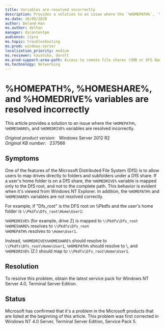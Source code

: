 ```yaml
---
title: Variables are resolved incorrectly
description: Provides a solution to an issue where the `%HOMEPATH%`, `%HOMESHARE%`, and `%HOMEDRIVE%` variables are resolved incorrectly.
ms.date: 10/09/2020
author: Deland-Han 
ms.author: delhan
manager: dscontentpm
audience: itpro
ms.topic: troubleshooting
ms.prod: windows-server
localization_priority: medium
ms.reviewer: kaushika, darolt
ms.prod-support-area-path: Access to remote file shares (SMB or DFS Namespace)
ms.technology: Networking
---
```

# %HOMEPATH%, %HOMESHARE%, and %HOMEDRIVE% variables are resolved incorrectly

This article provides a solution to an issue where the `%HOMEPATH%`, `%HOMESHARE%`, and `%HOMEDRIVE%` variables are resolved incorrectly.

_Original product version:_ &nbsp; Windows Server 2012 R2  
_Original KB number:_ &nbsp; 237566

## Symptoms

One of the features of the Microsoft Distributed File System (DfS) is to allow users to map drives directly to folders and subfolders under a DfS share. If a user's home folder is on a DfS share, the `%HOMEDRIVE%` variable is mapped only to the DfS root, and not to the complete path. This behavior is evident when it's viewed from Windows NT Explorer. In addition, the `%HOMEPATH%` and `%HOMESHARE%` variables are not resolved correctly.

For example, if "Dfs_root" is the DFS root on \\\\Pkdfs and the user's home folder is `\\Pkdfs\Dfs_root\Home\User1`:

`%HOMEDRIVE%` (for example, drive Z) is mapped to `\\Pkdfs\Dfs_root`  
`%HOMESHARE%` resolves to `\\Pkdfs\Dfs_root`  
`%HOMEPATH%` resolves to `\Home\User1`.

Instead, `%HOMEDRIVE%%HOMESHARE%` should resolve to `\\Pkdfs\Dfs_root\Home\User1`, `%HOMEPATH%` should resolve to \\, and `%HOMEDRIVE%` (Z:) should map to `\\Pkdfs\Dfs_root\Home\User1`.

## Resolution

To resolve this problem, obtain the latest service pack for Windows NT Server 4.0, Terminal Server Edition.

## Status

Microsoft has confirmed that it's a problem in the Microsoft products that are listed at the beginning of this article. This problem was first corrected in Windows NT 4.0 Server, Terminal Server Edition, Service Pack 5.
